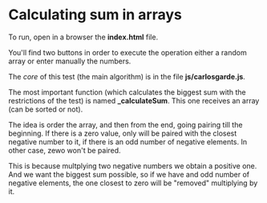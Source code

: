 # Calculating sum in arrays

To run, open in a browser the **index.html** file.

You'll find two buttons in order to execute the operation either a random array or enter manually the numbers.

The *core* of this test (the main algorithm) is in the file **js/carlosgarde.js**. 

The most important function (which calculates the biggest sum with the restrictions of the test) is  named **_calculateSum**. This one receives an array (can be sorted or not).

The idea is order the array, and then from the end, going pairing till the beginning. If there is a zero value, only will be paired with the closest negative number to it, if there is an odd number of negative elements. In other case, zewo won't be paired. 

This is because multplying two negative numbers we obtain a positive one. And we want the biggest sum possible, so if we have and odd number of negative elements, the one closest to zero will be "removed" multiplying by it.
